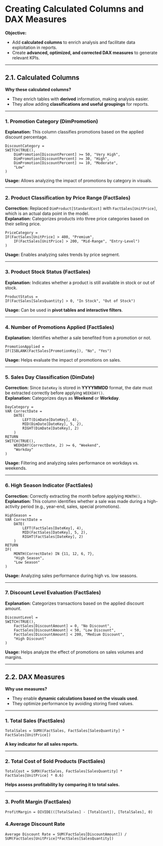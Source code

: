 # **Creating Calculated Columns and DAX Measures**  

**Objective:**  
- Add **calculated columns** to enrich analysis and facilitate data exploitation in reports.  
- Create **advanced, optimized, and corrected DAX measures** to generate relevant KPIs.  

---

## **2.1. Calculated Columns**  

**Why these calculated columns?**  
- They enrich tables with **derived** information, making analysis easier.  
- They allow adding **classifications and useful groupings** for reports.  

---

### **1. Promotion Category (DimPromotion)**  
**Explanation:** This column classifies promotions based on the applied discount percentage.  
```DAX
DiscountCategory =
SWITCH(TRUE(),
    DimPromotion[DiscountPercent] >= 50, "Very High",
    DimPromotion[DiscountPercent] >= 30, "High",
    DimPromotion[DiscountPercent] >= 10, "Moderate",
    "Low"
)
```
**Usage:** Allows analyzing the impact of promotions by category in visuals.  

---

### **2. Product Classification by Price Range (FactSales)**  
**Correction:** Replaced `DimProduct[StandardCost]` with `FactSales[UnitPrice]`, which is an actual data point in the model.  
**Explanation:** Categorizes products into three price categories based on their selling price.  
```DAX
PriceCategory =
IF(FactSales[UnitPrice] > 400, "Premium",
    IF(FactSales[UnitPrice] > 200, "Mid-Range", "Entry-Level")
)
```
**Usage:** Enables analyzing sales trends by price segment.  

---

### **3. Product Stock Status (FactSales)**  
**Explanation:** Indicates whether a product is still available in stock or out of stock.  
```DAX
ProductStatus =
IF(FactSales[SalesQuantity] > 0, "In Stock", "Out of Stock")
```
**Usage:** Can be used in **pivot tables and interactive filters**.  

---

### **4. Number of Promotions Applied (FactSales)**  
**Explanation:** Identifies whether a sale benefited from a promotion or not.  
```DAX
PromotionApplied =
IF(ISBLANK(FactSales[PromotionKey]), "No", "Yes")
```
**Usage:** Helps evaluate the impact of promotions on sales.  

---

### **5. Sales Day Classification (DimDate)**  
**Correction:** Since `DateKey` is stored in **YYYYMMDD** format, the date must be extracted correctly before applying `WEEKDAY()`.  
**Explanation:** Categorizes days as **Weekend** or **Workday**.  
```DAX
DayCategory =
VAR CorrectDate =
    DATE(
        LEFT(DimDate[DateKey], 4),
        MID(DimDate[DateKey], 5, 2),
        RIGHT(DimDate[DateKey], 2)
    )
RETURN
SWITCH(TRUE(),
    WEEKDAY(CorrectDate, 2) >= 6, "Weekend",
    "Workday"
)
```
**Usage:** Filtering and analyzing sales performance on workdays vs. weekends.  

---

### **6. High Season Indicator (FactSales)**  
**Correction:** Correctly extracting the month before applying `MONTH()`.  
**Explanation:** This column identifies whether a sale was made during a high-activity period (e.g., year-end, sales, special promotions).  
```DAX
HighSeason =
VAR CorrectDate =
    DATE(
        LEFT(FactSales[DateKey], 4),
        MID(FactSales[DateKey], 5, 2),
        RIGHT(FactSales[DateKey], 2)
    )
RETURN
IF(
    MONTH(CorrectDate) IN {11, 12, 6, 7},
    "High Season",
    "Low Season"
)
```
**Usage:** Analyzing sales performance during high vs. low seasons.  

---

### **7. Discount Level Evaluation (FactSales)**  
**Explanation:** Categorizes transactions based on the applied discount amount.  
```DAX
DiscountLevel =
SWITCH(TRUE(),
    FactSales[DiscountAmount] = 0, "No Discount",
    FactSales[DiscountAmount] < 50, "Low Discount",
    FactSales[DiscountAmount] < 200, "Medium Discount",
    "High Discount"
)
```
**Usage:** Helps analyze the effect of promotions on sales volumes and margins.  

---

## **2.2. DAX Measures**  

**Why use measures?**  
- They enable **dynamic calculations based on the visuals used**.  
- They optimize performance by avoiding storing fixed values.  

---

### **1. Total Sales (FactSales)**  
```DAX
TotalSales = SUMX(FactSales, FactSales[SalesQuantity] * FactSales[UnitPrice])
```
**A key indicator for all sales reports.**  

---

### **2. Total Cost of Sold Products (FactSales)**  
```DAX
TotalCost = SUMX(FactSales, FactSales[SalesQuantity] * FactSales[UnitPrice] * 0.6)
```
**Helps assess profitability by comparing it to total sales.**  

---

### **3. Profit Margin (FactSales)**  
```DAX
ProfitMargin = DIVIDE(([TotalSales] - [TotalCost]), [TotalSales], 0)
```
### **4.Average Discount Rate** 
```DAX
Average Discount Rate = SUM(FactSales[DiscountAmount]) / SUM(FactSales[UnitPrice]*FactSales[SalesQuantity])
```

